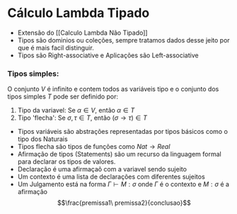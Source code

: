 # Cálculo Lambda Tipado

- Extensão do [[Calculo Lambda Não Tipado]]
- Tipos são dominios ou coleções, sempre tratamos dados desse jeito por que é mais facil distinguir.
- Tipos são Right-associative e Aplicações são Left-associative

### Tipos simples:
O conjunto $V$ é infinito e contem todos as variáveis tipo e
o conjunto dos tipos simples $T$ pode ser definido por:
1. Tipo da variavel: Se $\alpha \in V$, então $\alpha \in T$
2. Tipo 'flecha': Se $\sigma, \tau \in T$, então $(\sigma \rightarrow \tau) \in T$
- Tipos variáveis são abstrações representadas por tipos básicos como o tipo dos Naturais
- Tipos flecha são tipos de funções como $Nat \rightarrow Real$ 
- Afirmação de tipos (Statements) são um recurso da linguagem formal para declarar os tipos de valores.
- Declaração é uma afirmaçaõ com a variavel sendo sujeito
- Um contexto é uma lista de declarações com diferentes sujeitos
- Um Julgamento está na forma $\Gamma \vdash M : \sigma$ onde $\Gamma$ é o contexto e $M : \sigma$ é a afirmação
$$\frac{premissa1\ premissa2}{conclusao}$$